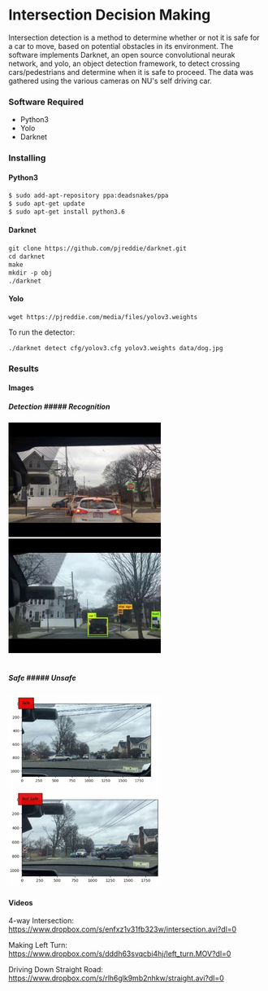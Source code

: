 # Intersection Decision Making
Intersection detection is a method to determine whether or not it is safe for a car to move, based on potential obstacles in its environment. The software implements Darknet, an open source convolutional neurak network, and yolo, an object detection framework, to detect crossing cars/pedestrians and determine when it is safe to proceed. The data was gathered using the various cameras on NU's self driving car.
 
### Software Required
* Python3
* Yolo
* Darknet

### Installing

#### Python3
```
$ sudo add-apt-repository ppa:deadsnakes/ppa
$ sudo apt-get update
$ sudo apt-get install python3.6
```
#### Darknet
```
git clone https://github.com/pjreddie/darknet.git
cd darknet
make
mkdir -p obj
./darknet
```
#### Yolo
```
wget https://pjreddie.com/media/files/yolov3.weights
```
To run the detector:

```
./darknet detect cfg/yolov3.cfg yolov3.weights data/dog.jpg
```

### Results

#### Images

   ##### Detection                           ##### Recognition
<img src="images/detection.png" alt="enclosure" width="300"/>  <img src="images/recognition.png" alt="enclosure" width="300"/> <br/> <br/> 

   ##### Safe                               ##### Unsafe
<img src="images/safe.png" alt="enclosure" width="300"/>  <img src="images/not safe.png" alt="enclosure" width="300"/>


#### Videos
4-way Intersection: 
<br />
https://www.dropbox.com/s/enfxz1v31fb323w/intersection.avi?dl=0

Making Left Turn:
<br />
https://www.dropbox.com/s/dddh63svqcbi4hj/left_turn.MOV?dl=0

Driving Down Straight Road:
<br />
https://www.dropbox.com/s/rlh6glk9mb2nhkw/straight.avi?dl=0
